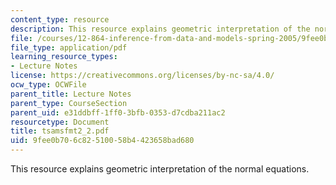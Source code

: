 ```yaml
---
content_type: resource
description: This resource explains geometric interpretation of the normal equations.
file: /courses/12-864-inference-from-data-and-models-spring-2005/9fee0b706c82510058b4423658bad680_tsamsfmt2_2.pdf
file_type: application/pdf
learning_resource_types:
- Lecture Notes
license: https://creativecommons.org/licenses/by-nc-sa/4.0/
ocw_type: OCWFile
parent_title: Lecture Notes
parent_type: CourseSection
parent_uid: e31ddbff-1ff0-3bfb-0353-d7cdba211ac2
resourcetype: Document
title: tsamsfmt2_2.pdf
uid: 9fee0b70-6c82-5100-58b4-423658bad680
---
```

This resource explains geometric interpretation of the normal equations.